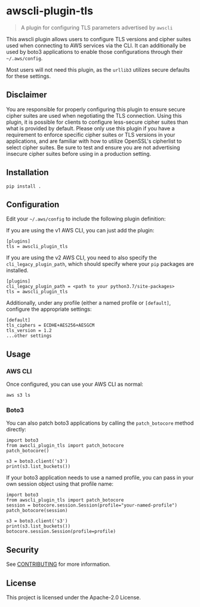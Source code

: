 # awscli-plugin-tls

> A plugin for configuring TLS parameters advertised by `awscli`

This awscli plugin allows users to configure TLS versions and
cipher suites used when connecting to AWS services via the CLI.
It can additionally be used by boto3 applications to enable
those configurations through their `~/.aws/config`.

Most users will not need this plugin, as the `urllib3` utilizes secure defaults
for these settings.

## Disclaimer

You are responsible for properly configuring this plugin to ensure secure
cipher suites are used when negotiating the TLS connection.
Using this plugin, it is possible for clients to configure less-secure cipher
suites than what is provided by default. Please only use this plugin if you
have a requirement to enforce specific cipher suites or TLS versions in your
applications, and are familiar with how to utilize OpenSSL's cipherlist to select
cipher suites. Be sure to test and ensure you are not advertising insecure
cipher suites before using in a production setting.

## Installation

```
pip install .
```

## Configuration

Edit your `~/.aws/config` to include the following plugin definition:

If you are using the v1 AWS CLI, you can just add the plugin:

```
[plugins]
tls = awscli_plugin_tls
```

If you are using the v2 AWS CLI, you need to also specify the `cli_legacy_plugin_path`, which should
specify where your `pip` packages are installed.

```
[plugins]
cli_legacy_plugin_path = <path to your python3.7/site-packages>
tls = awscli_plugin_tls
```

Additionally, under any profile (either a named profile or `[default]`, configure
the appropriate settings:

```
[default]
tls_ciphers = ECDHE+AES256+AESGCM
tls_version = 1.2
...other settings
```

## Usage

### AWS CLI

Once configured, you can use your AWS CLI as normal:

```
aws s3 ls
```

### Boto3

You can also patch boto3 applications by calling the `patch_botocore` method directly:

```
import boto3
from awscli_plugin_tls import patch_botocore
patch_botocore()

s3 = boto3.client('s3')
print(s3.list_buckets())
```

If your boto3 application needs to use a named profile, you can pass in your own
session object using that profile name:

```
import boto3
from awscli_plugin_tls import patch_botocore
session = botocore.session.Session(profile="your-named-profile")
patch_botocore(session)

s3 = boto3.client('s3')
print(s3.list_buckets())
botocore.session.Session(profile=profile)
```

## Security

See [CONTRIBUTING](CONTRIBUTING.md#security-issue-notifications) for more information.

## License

This project is licensed under the Apache-2.0 License.
